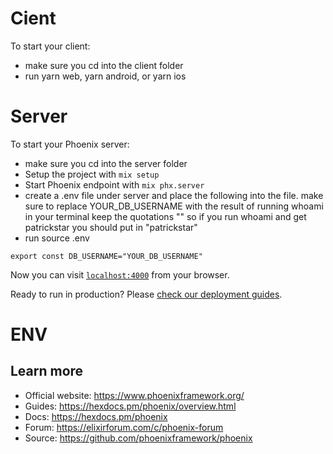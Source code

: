# Cient

To start your client:
  * make sure you cd into the client folder
  * run yarn web, yarn android, or yarn ios

# Server

To start your Phoenix server:
  * make sure you cd into the server folder
  * Setup the project with `mix setup`
  * Start Phoenix endpoint with `mix phx.server`
  * create a .env file under server and place the following into the file.
  make sure to replace YOUR_DB_USERNAME with the result of running whoami in your terminal
  keep the quotations "" so if you run whoami and get patrickstar you should put in "patrickstar"
  * run source .env
  ```
  export const DB_USERNAME="YOUR_DB_USERNAME"
  ```

Now you can visit [`localhost:4000`](http://localhost:4000) from your browser.

Ready to run in production? Please [check our deployment guides](https://hexdocs.pm/phoenix/deployment.html).

# ENV 

## Learn more

  * Official website: https://www.phoenixframework.org/
  * Guides: https://hexdocs.pm/phoenix/overview.html
  * Docs: https://hexdocs.pm/phoenix
  * Forum: https://elixirforum.com/c/phoenix-forum
  * Source: https://github.com/phoenixframework/phoenix
